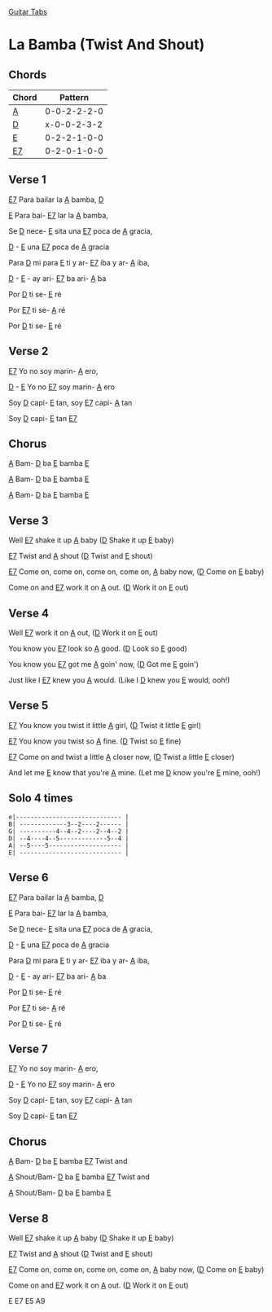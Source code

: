[Guitar Tabs](index.md)

# La Bamba (Twist And Shout)

## Chords

| Chord | Pattern |
| --- | --- |
| [A] | <a name="A">0-0-2-2-2-0</a> |
| [D] | <a name="D">x-0-0-2-3-2</a> |
| [E] | <a name="E">0-2-2-1-0-0</a> |
| [E7] | <a name="E7">0-2-0-1-0-0</a> |


## Verse 1

[E7] Para bailar la [A] bamba, [D]

[E] Para bai- [E7] lar la [A] bamba,

Se [D] nece- [E] sita una [E7] poca de [A] gracia,

[D] - [E] una [E7] poca de [A] gracia

Para [D] mi para [E] ti y ar- [E7] iba y ar- [A] iba,

[D] - [E] - ay ari- [E7] ba ari- [A] ba

Por [D] ti se- [E] ré

Por [E7] ti se- [A] ré

Por [D] ti se- [E] ré

## Verse 2

[E7] Yo no soy marin- [A] ero,

[D] - [E] Yo no [E7] soy marin- [A] ero

Soy [D] capi- [E] tan, soy [E7] capi- [A] tan

Soy [D] capi- [E] tan [E7]

## Chorus

[A] Bam- [D] ba [E] bamba [E]

[A] Bam- [D] ba [E] bamba [E]

[A] Bam- [D] ba [E] bamba [E]

## Verse 3

Well [E7] shake it up [A] baby ([D] Shake it up [E] baby)

[E7] Twist and [A] shout ([D] Twist and [E] shout)

[E7] Come on, come on, come on, come on, [A] baby now, ([D] Come on [E] baby)

Come on and [E7] work it on [A] out. ([D] Work it on [E] out)

## Verse 4

Well [E7] work it on [A] out, ([D] Work it on [E] out)

You know you [E7] look so [A] good. ([D] Look so [E] good)

You know you [E7] got me [A] goin' now, ([D] Got me [E] goin') 

Just like I [E7] knew you [A] would. (Like I [D] knew you [E] would, ooh!)

## Verse 5

[E7] You know you twist it little [A] girl, ([D] Twist it little [E] girl)

[E7] You know you twist so [A] fine. ([D] Twist so [E] fine)

[E7] Come on and twist a little [A] closer now, ([D] Twist a little [E] closer)

And let me [E] know that you're [A] mine. (Let me [D] know you're [E] mine, ooh!)

## Solo 4 times

```
e|----------------------------- |
B| -------------3--2----2------ |
G| ----------4--4--2----2--4--2 |
D| --4----4--5-------------5--4 |
A| --5----5-------------------- |
E| ---------------------------- |
```

## Verse 6

[E7] Para bailar la [A] bamba, [D]

[E] Para bai- [E7] lar la [A] bamba,

Se [D] nece- [E] sita una [E7] poca de [A] gracia,

[D] - [E] una [E7] poca de [A] gracia

Para [D] mi para [E] ti y ar- [E7] iba y ar- [A] iba,

[D] - [E] - ay ari- [E7] ba ari- [A] ba

Por [D] ti se- [E] ré

Por [E7] ti se- [A] ré

Por [D] ti se- [E] ré

## Verse 7

[E7] Yo no soy marin- [A] ero,

[D] - [E] Yo no [E7] soy marin- [A] ero

Soy [D] capi- [E] tan, soy [E7] capi- [A] tan

Soy [D] capi- [E] tan [E7]

## Chorus

[A] Bam- [D] ba [E] bamba [E7] Twist and

[A] Shout/Bam- [D] ba [E] bamba [E7] Twist and 

[A] Shout/Bam- [D] ba [E] bamba [E]

## Verse 8

Well [E7] shake it up [A] baby ([D] Shake it up [E] baby)

[E7] Twist and [A] shout ([D] Twist and [E] shout)

[E7] Come on, come on, come on, come on, [A] baby now, ([D] Come on [E] baby)

Come on and [E7] work it on [A] out. ([D] Work it on [E] out)

   E  E7  E5 A9


[E7]: #E7
[A]: #A
[D]: #D 
[E]: #E

 